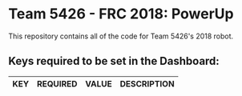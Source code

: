 # Team 5426 - FRC 2018: PowerUp

This repository contains all of the code for Team 5426's 2018 robot.

## Keys required to be set in the Dashboard:

| KEY | REQUIRED | VALUE | DESCRIPTION |
| --- | --- | --- | --- |
